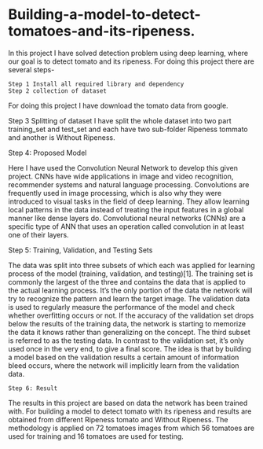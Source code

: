 # Building-a-model-to-detect-tomatoes-and-its-ripeness.  
In this project I have solved detection problem using deep learning, where our goal is to detect tomato and its ripeness. For doing this project there are several steps-

    Step 1 Install all required library and dependency
    Step 2 collection of dataset
For doing this project I have download the tomato data from google.
   
   Step 3 Splitting of dataset
I have split the whole dataset into two part training_set and test_set and each have two sub-folder Ripeness tommato and another is Without Ripeness.
  
  
  Step 4: Proposed Model
  
Here I have used the Convolution Neural Network to develop this given project. CNNs have wide applications in image and video recognition, recommender systems
and natural language processing. Convolutions are frequently used in image processing, which is also why they were introduced to visual tasks in the field of deep
learning. They allow learning local patterns in the data instead of treating the input features in a global manner like dense layers do. Convolutional neural networks
(CNNs) are a specific type of ANN that uses an operation called convolution in at
least one of their layers. 

  Step 5:  Training, Validation, and Testing Sets

The data was split into three subsets of which each was applied for learning process
of the model (training, validation, and testing)[1]. The training set is commonly
the largest of the three and contains the data that is applied to the actual learning
process. It’s the only portion of the data the network will try to recognize the
pattern and learn the target image. The validation data is used to regularly measure
the performance of the model and check whether overfitting occurs or not. If the
accuracy of the validation set drops below the results of the training data, the
network is starting to memorize the data it knows rather than generalizing on the
concept. The third subset is referred to as the testing data. In contrast to the
validation set, it’s only used once in the very end, to give a final score. The idea
is that by building a model based on the validation results a certain amount of
information bleed occurs, where the network will implicitly learn from the validation
data.

    Step 6: Result
    
The results in this project are based on data the network has been trained with.
For building a model to detect tomato with its ripeness and results are obtained from different Ripeness tomato and Without Ripeness. The methodology is applied on 72 tomatoes images from which 56
tomatoes are used for training and 16 tomatoes are used for testing.    


     
    


  
  

